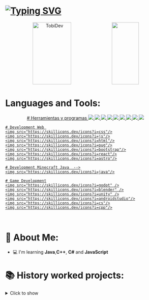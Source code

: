 # [![Typing SVG](https://readme-typing-svg.demolab.com?font=Fira+Code&pause=1000&color=2446F7&center=true&vCenter=true&width=435&lines=Hello%2C+my+name+is+TobiDev+;I%C2%B4m+17+years+old;I%C2%B4m+Web+Developer;I%C2%B4m+Minecraft+Developer;I%C2%B4m+Game+Developer;I%C2%B4m+Application+Developer)](https://git.io/typing-svg)

<div align="center">
  <img width="49%" height="195px" src="https://github-readme-stats.vercel.app/api?username=tobidev1&show_icons=true&count_private=true&hide_border=true&title_color=2446F7FF&icon_color=00bfbf&text_color=2446F7FF&bg_color=0d1117" alt="TobiDev"/>

  <img width="41%" height="195px" src="https://github-readme-stats.vercel.app/api/top-langs/?username=tobidev1&layout=compact&hide_border=true&title_color=2446F7FF&text_color=2446F7FF&bg_color=0d1117"/>
</div>

# Languages and Tools:
<p align="center">
  <a href="https://skillicons.dev">
    # Herramientas y programas
    <img src="https://skillicons.dev/icons?i=git" />
    <img src="https://skillicons.dev/icons?i=linkedin" />
    <img src="https://skillicons.dev/icons?i=replit"/>
    <img src="https://skillicons.dev/icons?i=idea"/>
    <img src="https://skillicons.dev/icons?i=vscode"/>
    <img src="https://skillicons.dev/icons?i=heroku"/>
    <img src="https://skillicons.dev/icons?i=linux"/>
    <img src="https://skillicons.dev/icons?i=maven"/>
    <img src="https://skillicons.dev/icons?i=stackoverflow"/>

    # Development Web 
    <img src="https://skillicons.dev/icons?i=css"/>
    <img src="https://skillicons.dev/icons?i=js"/>
    <img src="https://skillicons.dev/icons?i=html"/>
    <img src="https://skillicons.dev/icons?i=pug"/>
    <img src="https://skillicons.dev/icons?i=bootstrap"/>
    <img src="https://skillicons.dev/icons?i=react"/>
    <img src="https://skillicons.dev/icons?i=astro"/>

    # Development Minecraft Java  -->
    <img src="https://skillicons.dev/icons?i=java"/>

    # Game Development
    <img src="https://skillicons.dev/icons?i=godot" />
    <img src="https://skillicons.dev/icons?i=blender" />
    <img src="https://skillicons.dev/icons?i=unity" />
    <img src="https://skillicons.dev/icons?i=androidstudio"/>
    <img src="https://skillicons.dev/icons?i=cs"/>
    <img src="https://skillicons.dev/icons?i=cpp"/>
  </a>
</p>


<br />



# 🤵 About Me:

- 💻 I'm learning **Java**,**C++**, **C#** and **JavaScript**

# 📚 History worked projects:
<details>
   <summary>Click to show</summary>

 <ul>
                <li>
                    - ⚔ Olympus Network - A Minecraft PvP Network based on HCF (Developer)
                </li>
                <br>
                <li>
                    - ⚔ DixPvP Network - A Minecraft PvP Network based on HCF (Developer)
                </li>
                <br>
                <li>
                    - ⚔ CentryHCF Network - A Minecraft PvP Network based on HCF (Developer)
                </li>
                <br>
                <li>
                    - ⚔ MininMC Network - A Minecraft PvP Network based on HCF (Developer)
                </li>
                <br>
                <li>
                    - ⚔ LivePvP Network - A Minecraft PvP Network based on HCF (Developer)
                </li>
                <br>
                <li>
                    - ⚔ ZenithMC Network - A Minecraft PvP Network based on HCF (Developer)
                </li>
                <br>
                <li>
                    - ⚔ InfernalMC Network - A Minecraft PvP Network based on HCF (Developer/Owner)
                </li>
                <br>
                <li>
                    - ⚔ SharkMC Network - A Minecraft PvP Network based on HCF & PvP Community (Developer)
                </li>
                <br>
                <li>
                    - ⚔ MoonWolf Network - A Minecraft PvP Network based on HCF (Developer)
                </li>
                <br>
                <li>
                    - ⚔ WaveHCF Network - A Minecraft PvP Network based on HCF (Developer)
                </li>
                <br>
                <li>
                    - ⚔ EvilMC Network - A Minecraft PvP Network based on HCF (Developer)
                </li>
                <li>
                    - ⚔ AtlasMC Network - A Minecraft PvP And MineGames Network (Developer)
                </li> 
            </ul>

# 🥂 Actually Projects:
- AtlasMC Network 
- Game Horror...
</details>
